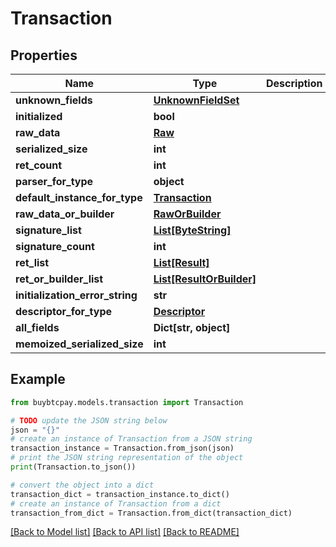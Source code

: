 # Transaction


## Properties

Name | Type | Description | Notes
------------ | ------------- | ------------- | -------------
**unknown_fields** | [**UnknownFieldSet**](UnknownFieldSet.md) |  | [optional] 
**initialized** | **bool** |  | [optional] 
**raw_data** | [**Raw**](Raw.md) |  | [optional] 
**serialized_size** | **int** |  | [optional] 
**ret_count** | **int** |  | [optional] 
**parser_for_type** | **object** |  | [optional] 
**default_instance_for_type** | [**Transaction**](Transaction.md) |  | [optional] 
**raw_data_or_builder** | [**RawOrBuilder**](RawOrBuilder.md) |  | [optional] 
**signature_list** | [**List[ByteString]**](ByteString.md) |  | [optional] 
**signature_count** | **int** |  | [optional] 
**ret_list** | [**List[Result]**](Result.md) |  | [optional] 
**ret_or_builder_list** | [**List[ResultOrBuilder]**](ResultOrBuilder.md) |  | [optional] 
**initialization_error_string** | **str** |  | [optional] 
**descriptor_for_type** | [**Descriptor**](Descriptor.md) |  | [optional] 
**all_fields** | **Dict[str, object]** |  | [optional] 
**memoized_serialized_size** | **int** |  | [optional] 

## Example

```python
from buybtcpay.models.transaction import Transaction

# TODO update the JSON string below
json = "{}"
# create an instance of Transaction from a JSON string
transaction_instance = Transaction.from_json(json)
# print the JSON string representation of the object
print(Transaction.to_json())

# convert the object into a dict
transaction_dict = transaction_instance.to_dict()
# create an instance of Transaction from a dict
transaction_from_dict = Transaction.from_dict(transaction_dict)
```
[[Back to Model list]](../README.md#documentation-for-models) [[Back to API list]](../README.md#documentation-for-api-endpoints) [[Back to README]](../README.md)


